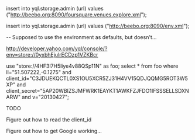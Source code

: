 insert into yql.storage.admin (url) values ("http://beebo.org:8090/foursquare.venues.explore.xml");

insert into yql.storage.admin (url) values ("http://beebo.org:8090/env.xml");

-- Supposed to use the environment as defaults, but doesn't...

http://developer.yahoo.com/yql/console/?env=store://0yxbhEjulrECDzp1VZKBcr

use "store://4HF3l7H5liye4v88QSp11N" as foo; select * from foo where ll="51.507222,-0.1275" and client_id="C3JDUEKQCTL0XS1OU5XCR5ZJ31H4VV15QDJQQMG5ROT3W5XP" and client_secret="5AP20WBIZSJMFWRK1EAYKT1AWKFZJFDO1IFSSSELLSDXNARW" and v="20130427";

TODO

Figure out how to read the client_id 

Figure out how to get Google working...
